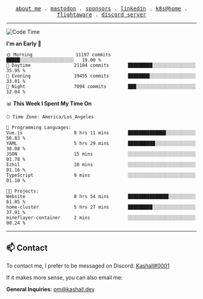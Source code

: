 <p align="center">
  <samp>
    <a href="https://jordanjones.org/">about me</a> .
    <a rel="me" href="https://mastodon.social/@kashall">mastodon</a> .
    <a href="https://github.com/sponsors/kashalls">sponsors</a> .
    <a href="https://linkedin.com/in/jordpjones">linkedin</a> .
    <a href="https://github.com/kashalls/home-cluster">k8s@home</a> .
    <a href="https://flightaware.com/adsb/stats/user/kashalls">flightaware</a> .
    <a href="https://discord.gg/V2WrCfqba9">discord server</a>
  </samp>
</p>

---

<!--START_SECTION:waka-->
![Code Time](http://img.shields.io/badge/Code%20Time-1%2C551%20hrs%2018%20mins-blue)

**I'm an Early 🐤** 

```text
🌞 Morning                11197 commits       █████░░░░░░░░░░░░░░░░░░░░   19.00 % 
🌆 Daytime                21184 commits       █████████░░░░░░░░░░░░░░░░   35.95 % 
🌃 Evening                19455 commits       ████████░░░░░░░░░░░░░░░░░   33.01 % 
🌙 Night                  7094 commits        ███░░░░░░░░░░░░░░░░░░░░░░   12.04 % 
```


📊 **This Week I Spent My Time On** 

```text
🕑︎ Time Zone: America/Los_Angeles

💬 Programming Languages: 
Vue.js                   8 hrs 11 mins       ██████████████░░░░░░░░░░░   56.83 % 
YAML                     5 hrs 29 mins       ██████████░░░░░░░░░░░░░░░   38.08 % 
JSON                     15 mins             ░░░░░░░░░░░░░░░░░░░░░░░░░   01.78 % 
Ezhil                    10 mins             ░░░░░░░░░░░░░░░░░░░░░░░░░   01.16 % 
TypeScript               9 mins              ░░░░░░░░░░░░░░░░░░░░░░░░░   01.10 % 

🐱‍💻 Projects: 
Website                  8 hrs 54 mins       ███████████████░░░░░░░░░░   61.85 % 
home-cluster             5 hrs 27 mins       █████████░░░░░░░░░░░░░░░░   37.91 % 
mineflayer-container     2 mins              ░░░░░░░░░░░░░░░░░░░░░░░░░   00.24 % 
```


<!--END_SECTION:waka-->

---

## 📫 Contact

To contact me, I prefer to be messaged on Discord:  [Kashall#0001](https://discord.com/users/201077739589992448)

If it makes more sense, you can also email me:

**General Inquiries:** pm@kashall.dev  
